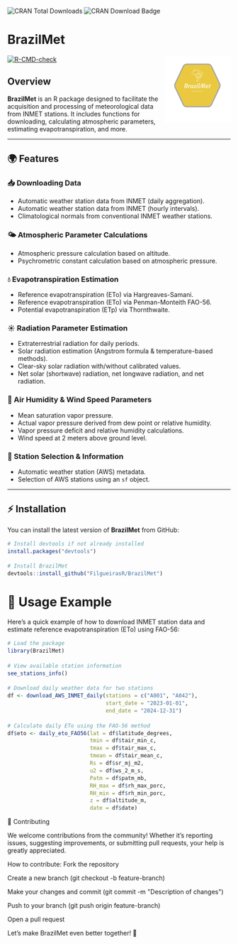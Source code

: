 ![CRAN Total Downloads](https://cranlogs.r-pkg.org/badges/grand-total/BrazilMet)
![CRAN Download Badge](https://cranlogs.r-pkg.org/badges/BrazilMet)

# BrazilMet

<div class="fluid-row" id="header">
    <img src='docs/figures/logo_BrazilMet.png' height='150' width='auto' align='right'>

<!-- badges: start -->
[![R-CMD-check](https://github.com/FilgueirasR/BrazilMet/actions/workflows/R-CMD-check.yaml/badge.svg)](https://github.com/FilgueirasR/BrazilMet/actions/workflows/R-CMD-check.yaml)
<!-- badges: end -->

## Overview  

**BrazilMet** is an R package designed to facilitate the acquisition and processing of meteorological data from INMET stations. It includes functions for downloading, calculating atmospheric parameters, estimating evapotranspiration, and more.

---

## 🌍 Features  

### 📥 Downloading Data  
- Automatic weather station data from INMET (daily aggregation).  
- Automatic weather station data from INMET (hourly intervals).  
- Climatological normals from conventional INMET weather stations.  

### 🌤️ Atmospheric Parameter Calculations  
- Atmospheric pressure calculation based on altitude.  
- Psychrometric constant calculation based on atmospheric pressure.  

### 💧 Evapotranspiration Estimation  
- Reference evapotranspiration (ETo) via Hargreaves-Samani.  
- Reference evapotranspiration (ETo) via Penman-Monteith FAO-56.  
- Potential evapotranspiration (ETp) via Thornthwaite.  

### ☀️ Radiation Parameter Estimation  
- Extraterrestrial radiation for daily periods.  
- Solar radiation estimation (Angstrom formula & temperature-based methods).  
- Clear-sky solar radiation with/without calibrated values.  
- Net solar (shortwave) radiation, net longwave radiation, and net radiation.  

### 💨 Air Humidity & Wind Speed Parameters  
- Mean saturation vapor pressure.  
- Actual vapor pressure derived from dew point or relative humidity.  
- Vapor pressure deficit and relative humidity calculations.  
- Wind speed at 2 meters above ground level.  

### 📍 Station Selection & Information  
- Automatic weather station (AWS) metadata.  
- Selection of AWS stations using an `sf` object.  

---

## ⚡ Installation  

You can install the latest version of **BrazilMet** from GitHub:  

```r
# Install devtools if not already installed
install.packages("devtools")

# Install BrazilMet
devtools::install_github("FilgueirasR/BrazilMet")

```
#  🚀 Usage Example

Here’s a quick example of how to download INMET station data and estimate reference evapotranspiration (ETo) using FAO-56:

```r
# Load the package
library(BrazilMet)

# View available station information
see_stations_info()

# Download daily weather data for two stations
df <- download_AWS_INMET_daily(stations = c("A001", "A042"),
                               start_date = "2023-01-01",
                               end_date = "2024-12-31")

# Calculate daily ETo using the FAO-56 method
df$eto <- daily_eto_FAO56(lat = df$latitude_degrees,
                          tmin = df$tair_min_c,
                          tmax = df$tair_max_c,
                          tmean = df$tair_mean_c,
                          Rs = df$sr_mj_m2,
                          u2 = df$ws_2_m_s,
                          Patm = df$patm_mb,
                          RH_max = df$rh_max_porc,
                          RH_min = df$rh_min_porc,
                          z = df$altitude_m,
                          date = df$date)

```

🤝 Contributing

We welcome contributions from the community! Whether it’s reporting issues, suggesting improvements, or submitting pull requests, your help is greatly appreciated.

How to contribute:
Fork the repository

Create a new branch (git checkout -b feature-branch)

Make your changes and commit (git commit -m "Description of changes")

Push to your branch (git push origin feature-branch)

Open a pull request

Let’s make BrazilMet even better together! 🚀
